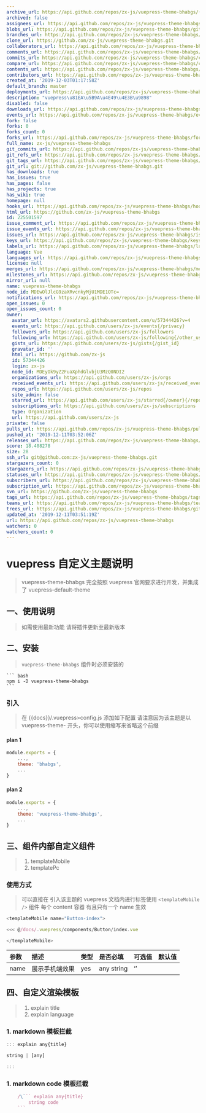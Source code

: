 ```yaml
---
archive_url: https://api.github.com/repos/zx-js/vuepress-theme-bhabgs/{archive_format}{/ref}
archived: false
assignees_url: https://api.github.com/repos/zx-js/vuepress-theme-bhabgs/assignees{/user}
blobs_url: https://api.github.com/repos/zx-js/vuepress-theme-bhabgs/git/blobs{/sha}
branches_url: https://api.github.com/repos/zx-js/vuepress-theme-bhabgs/branches{/branch}
clone_url: https://github.com/zx-js/vuepress-theme-bhabgs.git
collaborators_url: https://api.github.com/repos/zx-js/vuepress-theme-bhabgs/collaborators{/collaborator}
comments_url: https://api.github.com/repos/zx-js/vuepress-theme-bhabgs/comments{/number}
commits_url: https://api.github.com/repos/zx-js/vuepress-theme-bhabgs/commits{/sha}
compare_url: https://api.github.com/repos/zx-js/vuepress-theme-bhabgs/compare/{base}...{head}
contents_url: https://api.github.com/repos/zx-js/vuepress-theme-bhabgs/contents/{+path}
contributors_url: https://api.github.com/repos/zx-js/vuepress-theme-bhabgs/contributors
created_at: '2019-12-03T01:17:58Z'
default_branch: master
deployments_url: https://api.github.com/repos/zx-js/vuepress-theme-bhabgs/deployments
description: "vuepress\u81EA\u5B9A\u4E49\u4E3B\u9898"
disabled: false
downloads_url: https://api.github.com/repos/zx-js/vuepress-theme-bhabgs/downloads
events_url: https://api.github.com/repos/zx-js/vuepress-theme-bhabgs/events
fork: false
forks: 0
forks_count: 0
forks_url: https://api.github.com/repos/zx-js/vuepress-theme-bhabgs/forks
full_name: zx-js/vuepress-theme-bhabgs
git_commits_url: https://api.github.com/repos/zx-js/vuepress-theme-bhabgs/git/commits{/sha}
git_refs_url: https://api.github.com/repos/zx-js/vuepress-theme-bhabgs/git/refs{/sha}
git_tags_url: https://api.github.com/repos/zx-js/vuepress-theme-bhabgs/git/tags{/sha}
git_url: git://github.com/zx-js/vuepress-theme-bhabgs.git
has_downloads: true
has_issues: true
has_pages: false
has_projects: true
has_wiki: true
homepage: null
hooks_url: https://api.github.com/repos/zx-js/vuepress-theme-bhabgs/hooks
html_url: https://github.com/zx-js/vuepress-theme-bhabgs
id: 225501597
issue_comment_url: https://api.github.com/repos/zx-js/vuepress-theme-bhabgs/issues/comments{/number}
issue_events_url: https://api.github.com/repos/zx-js/vuepress-theme-bhabgs/issues/events{/number}
issues_url: https://api.github.com/repos/zx-js/vuepress-theme-bhabgs/issues{/number}
keys_url: https://api.github.com/repos/zx-js/vuepress-theme-bhabgs/keys{/key_id}
labels_url: https://api.github.com/repos/zx-js/vuepress-theme-bhabgs/labels{/name}
language: Vue
languages_url: https://api.github.com/repos/zx-js/vuepress-theme-bhabgs/languages
license: null
merges_url: https://api.github.com/repos/zx-js/vuepress-theme-bhabgs/merges
milestones_url: https://api.github.com/repos/zx-js/vuepress-theme-bhabgs/milestones{/number}
mirror_url: null
name: vuepress-theme-bhabgs
node_id: MDEwOlJlcG9zaXRvcnkyMjU1MDE1OTc=
notifications_url: https://api.github.com/repos/zx-js/vuepress-theme-bhabgs/notifications{?since,all,participating}
open_issues: 0
open_issues_count: 0
owner:
  avatar_url: https://avatars2.githubusercontent.com/u/57344426?v=4
  events_url: https://api.github.com/users/zx-js/events{/privacy}
  followers_url: https://api.github.com/users/zx-js/followers
  following_url: https://api.github.com/users/zx-js/following{/other_user}
  gists_url: https://api.github.com/users/zx-js/gists{/gist_id}
  gravatar_id: ''
  html_url: https://github.com/zx-js
  id: 57344426
  login: zx-js
  node_id: MDEyOk9yZ2FuaXphdGlvbjU3MzQ0NDI2
  organizations_url: https://api.github.com/users/zx-js/orgs
  received_events_url: https://api.github.com/users/zx-js/received_events
  repos_url: https://api.github.com/users/zx-js/repos
  site_admin: false
  starred_url: https://api.github.com/users/zx-js/starred{/owner}{/repo}
  subscriptions_url: https://api.github.com/users/zx-js/subscriptions
  type: Organization
  url: https://api.github.com/users/zx-js
private: false
pulls_url: https://api.github.com/repos/zx-js/vuepress-theme-bhabgs/pulls{/number}
pushed_at: '2019-12-11T03:52:06Z'
releases_url: https://api.github.com/repos/zx-js/vuepress-theme-bhabgs/releases{/id}
score: 18.408278
size: 28
ssh_url: git@github.com:zx-js/vuepress-theme-bhabgs.git
stargazers_count: 0
stargazers_url: https://api.github.com/repos/zx-js/vuepress-theme-bhabgs/stargazers
statuses_url: https://api.github.com/repos/zx-js/vuepress-theme-bhabgs/statuses/{sha}
subscribers_url: https://api.github.com/repos/zx-js/vuepress-theme-bhabgs/subscribers
subscription_url: https://api.github.com/repos/zx-js/vuepress-theme-bhabgs/subscription
svn_url: https://github.com/zx-js/vuepress-theme-bhabgs
tags_url: https://api.github.com/repos/zx-js/vuepress-theme-bhabgs/tags
teams_url: https://api.github.com/repos/zx-js/vuepress-theme-bhabgs/teams
trees_url: https://api.github.com/repos/zx-js/vuepress-theme-bhabgs/git/trees{/sha}
updated_at: '2019-12-11T03:51:19Z'
url: https://api.github.com/repos/zx-js/vuepress-theme-bhabgs
watchers: 0
watchers_count: 0
---
```


<!--
 * @abstract: JianJie
 * @version: 0.0.1
 * @Author: bhabgs
 * @Date: 2019-11-28 09:53:03
 * @LastEditors: bhabgs
 * @LastEditTime: 2019-12-03 10:27:00
 -->

# vuepress 自定义主题说明

> vuepress-theme-bhabgs 完全按照 vuepress 官网要求进行开发，并集成了 vuepress-default-theme

## 一、使用说明

> 如需使用最新功能 请将插件更新至最新版本

## 二、安装

> `vuepress-theme-bhabgs` 组件时必须安装的

    ``` bash
    npm i -D vuepress-theme-bhabgs
    ```

### 引入

> 在 {{docs}}/.vuepress>config.js 添加如下配置
> 请注意因为该主题是以 vuepress-theme- 开头，你可以使用缩写来省略这个前缀

#### plan 1

```javascript
module.exports = {
    ...,
    theme: 'bhabgs',
    ...
}
```

#### plan 2

```javascript
module.exports = {
    ...,
    theme: 'vuepress-theme-bhabgs',
    ...
}
```

## 三、组件内部自定义组件

> 1. templateMobile
> 2. templatePc

### 使用方式

> 可以直接在 引入该主题的 vuepress 文档内进行标签使用
> `<templateMobile />` 组件 每个 content 容器 有且只有一个 name 生效

```js
<templateMobile name="Button-index">

<<< @/docs/.vuepress/components/Button/index.vue

</templateMobile>
```

| 参数 | 描述           | 类型 | 是否必填   | 可选值 | 默认值 |
| :--- | :------------- | :--- | :--------- | :----- | :----- |
| name | 展示手机端效果 | yes  | any string | ‘’     |

## 四、自定义渲染模板

> 1. explain title
> 2. explain language

### 1. markdown 模板拦截

```js
::: explain any{title}

string | [any]

:::
```

### 1. markdown code 模板拦截

````js
    /\``` explain any{title}
        string code
    ```
````
